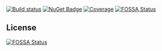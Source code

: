 [![Build status](https://ci.appveyor.com/api/projects/status/thjw94949tm5lbw5/branch/master?svg=true)](https://ci.appveyor.com/project/nvborisenko/client-net/branch/master)
[![NuGet Badge](https://buildstats.info/nuget/reportportal.client)](https://www.nuget.org/packages/reportportal.client)
[![Coverage](https://codecov.io/gh/reportportal/client-net/branch/master/graph/badge.svg)](https://codecov.io/gh/reportportal/client-net)
[![FOSSA Status](https://app.fossa.io/api/projects/git%2Bgithub.com%2FHardNorth%2Fclient-net.svg?type=shield)](https://app.fossa.io/projects/git%2Bgithub.com%2FHardNorth%2Fclient-net?ref=badge_shield)


## License
[![FOSSA Status](https://app.fossa.io/api/projects/git%2Bgithub.com%2FHardNorth%2Fclient-net.svg?type=large)](https://app.fossa.io/projects/git%2Bgithub.com%2FHardNorth%2Fclient-net?ref=badge_large)